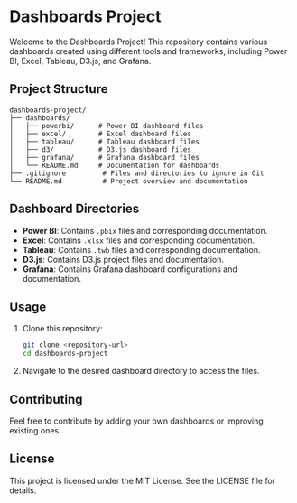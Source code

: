 # Dashboards Project

Welcome to the Dashboards Project! This repository contains various dashboards created using different tools and frameworks, including Power BI, Excel, Tableau, D3.js, and Grafana.

## Project Structure

```
dashboards-project/
├── dashboards/
│   ├── powerbi/      # Power BI dashboard files
│   ├── excel/        # Excel dashboard files
│   ├── tableau/      # Tableau dashboard files
│   ├── d3/           # D3.js dashboard files
│   ├── grafana/      # Grafana dashboard files
│   └── README.md     # Documentation for dashboards
├── .gitignore         # Files and directories to ignore in Git
└── README.md          # Project overview and documentation
```

## Dashboard Directories

- **Power BI**: Contains `.pbix` files and corresponding documentation.
- **Excel**: Contains `.xlsx` files and corresponding documentation.
- **Tableau**: Contains `.twb` files and corresponding documentation.
- **D3.js**: Contains D3.js project files and documentation.
- **Grafana**: Contains Grafana dashboard configurations and documentation.

## Usage

1. Clone this repository:
   ```bash
   git clone <repository-url>
   cd dashboards-project
   ```

2. Navigate to the desired dashboard directory to access the files.

## Contributing

Feel free to contribute by adding your own dashboards or improving existing ones.

## License

This project is licensed under the MIT License. See the LICENSE file for details.
